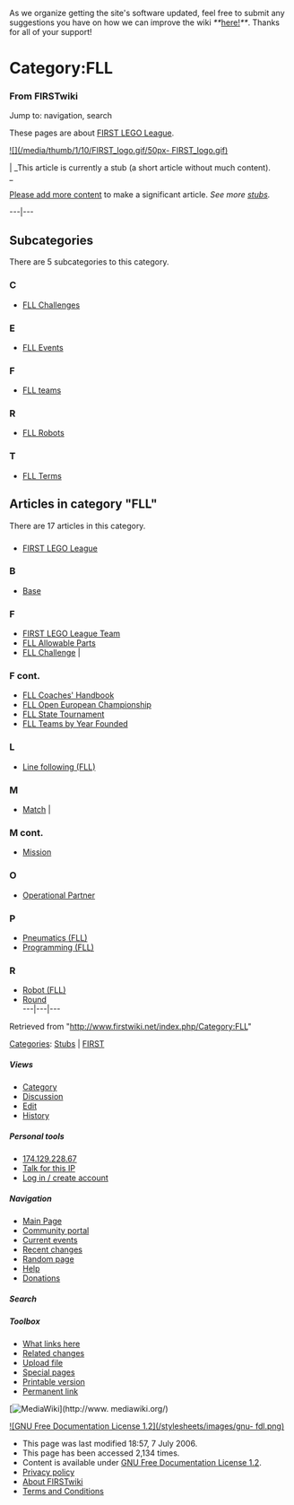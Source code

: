 As we organize getting the site's software updated, feel free to submit any
suggestions you have on how we can improve the wiki
_**_[here!](/index.php/User:Hallry/Suggestions "User:Hallry/Suggestions"
)_**_. Thanks for all of your support!

# Category:FLL

### From FIRSTwiki

Jump to: navigation, search

These pages are about [FIRST LEGO League](/index.php/FIRST_LEGO_League "FIRST
LEGO League" ).

[![](/media/thumb/1/10/FIRST_logo.gif/50px-
FIRST_logo.gif)](/index.php/Image:FIRST_logo.gif "" )

|  _This article is currently a stub (a short article without much content).  
_

[Please add more
content](http://www.firstwiki.net/index.php?title=Category:FLL&action=edit
"http://www.firstwiki.net/index.php?title=Category:FLL&action=edit" ) to make
a significant article. _See more [stubs](/index.php/Special:Shortpages
"Special:Shortpages" )._  
  
---|---  
  

## Subcategories

There are 5 subcategories to this category.

### C

  * [FLL Challenges](/index.php/Category:FLL_Challenges "Category:FLL Challenges" )

### E

  * [FLL Events](/index.php/Category:FLL_Events "Category:FLL Events" )

### F

  * [FLL teams](/index.php/Category:FLL_teams "Category:FLL teams" )

### R

  * [FLL Robots](/index.php/Category:FLL_Robots "Category:FLL Robots" )

### T

  * [FLL Terms](/index.php/Category:FLL_Terms "Category:FLL Terms" )

## Articles in category "FLL"

There are 17 articles in this category.

###

  * [FIRST LEGO League](/index.php/FIRST_LEGO_League "FIRST LEGO League" )

### B

  * [Base](/index.php/Base "Base" )

### F

  * [FIRST LEGO League Team](/index.php/FIRST_LEGO_League_Team "FIRST LEGO League Team" )
  * [FLL Allowable Parts](/index.php/FLL_Allowable_Parts "FLL Allowable Parts" )
  * [FLL Challenge](/index.php/FLL_Challenge "FLL Challenge" )
|

### F cont.

  * [FLL Coaches' Handbook](/index.php/FLL_Coaches%27_Handbook "FLL Coaches' Handbook" )
  * [FLL Open European Championship](/index.php/FLL_Open_European_Championship "FLL Open European Championship" )
  * [FLL State Tournament](/index.php/FLL_State_Tournament "FLL State Tournament" )
  * [FLL Teams by Year Founded](/index.php/FLL_Teams_by_Year_Founded "FLL Teams by Year Founded" )

### L

  * [Line following (FLL)](/index.php/Line_following_%28FLL%29 "Line following \(FLL\)" )

### M

  * [Match](/index.php/Match "Match" )
|

### M cont.

  * [Mission](/index.php/Mission "Mission" )

### O

  * [Operational Partner](/index.php/Operational_Partner "Operational Partner" )

### P

  * [Pneumatics (FLL)](/index.php/Pneumatics_%28FLL%29 "Pneumatics \(FLL\)" )
  * [Programming (FLL)](/index.php/Programming_%28FLL%29 "Programming \(FLL\)" )

### R

  * [Robot (FLL)](/index.php/Robot_%28FLL%29 "Robot \(FLL\)" )
  * [Round](/index.php/Round "Round" )  
---|---|---  
  
Retrieved from "<http://www.firstwiki.net/index.php/Category:FLL>"

[Categories](/index.php?title=Special:Categories&article=Category%3AFLL
"Special:Categories" ): [Stubs](/index.php/Category:Stubs "Category:Stubs" ) |
[FIRST](/index.php/Category:FIRST "Category:FIRST" )

##### Views

  * [Category](/index.php/Category:FLL)
  * [Discussion](/index.php?title=Category_talk:FLL&action=edit)
  * [Edit](/index.php?title=Category:FLL&action=edit)
  * [History](/index.php?title=Category:FLL&action=history)

##### Personal tools

  * [174.129.228.67](/index.php/User:174.129.228.67)
  * [Talk for this IP](/index.php/User_talk:174.129.228.67)
  * [Log in / create account](/index.php?title=Special:Userlogin&returnto=Category:FLL)

[](/index.php/Main_Page "Main Page" )

##### Navigation

  * [Main Page](/index.php/Main_Page)
  * [Community portal](/index.php/FIRSTwiki:Community_portal)
  * [Current events](/index.php/Current_events)
  * [Recent changes](/index.php/Special:Recentchanges)
  * [Random page](/index.php/Special:Random)
  * [Help](/index.php/FIRSTwiki:Help)
  * [Donations](/index.php/FIRSTwiki:Site_support)

##### Search



##### Toolbox

  * [What links here](/index.php/Special:Whatlinkshere/Category:FLL)
  * [Related changes](/index.php/Special:Recentchangeslinked/Category:FLL)
  * [Upload file](/index.php/Special:Upload)
  * [Special pages](/index.php/Special:Specialpages)
  * [Printable version](/index.php?title=Category:FLL&printable=yes)
  * [Permanent link](/index.php?title=Category:FLL&oldid=48548)

[![MediaWiki](/skins/common/images/poweredby_mediawiki_88x31.png)](http://www.
mediawiki.org/)

[![GNU Free Documentation License 1.2](/stylesheets/images/gnu-
fdl.png)](http://www.gnu.org/copyleft/fdl.html)

  * This page was last modified 18:57, 7 July 2006.
  * This page has been accessed 2,134 times.
  * Content is available under [GNU Free Documentation License 1.2](http://www.gnu.org/copyleft/fdl.html "http://www.gnu.org/copyleft/fdl.html" ).
  * [Privacy policy](/index.php/FIRSTwiki:Privacy_policy "FIRSTwiki:Privacy policy" )
  * [About FIRSTwiki](/index.php/FIRSTwiki:About "FIRSTwiki:About" )
  * [Terms and Conditions](/index.php/FIRSTwiki:Terms_and_conditions "FIRSTwiki:Terms and conditions" )

